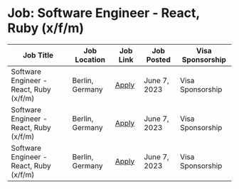 # Job: Software Engineer - React, Ruby (x/f/m)

| Job Title | Job Location | Job Link | Job Posted | Visa Sponsorship |
| --- | --- | --- | --- | --- |
| Software Engineer - React, Ruby (x/f/m) | Berlin, Germany | [Apply](https://boards.greenhouse.io/doctolib/jobs/5638729003) | June 7, 2023 | Visa Sponsorship |
| Software Engineer - React, Ruby (x/f/m) | Berlin, Germany | [Apply](https://careers.doctolib.com/job/?gh_jid=5600027003) | June 7, 2023 | Visa Sponsorship |
| Software Engineer - React, Ruby (x/f/m) | Berlin, Germany | [Apply](https://boards.greenhouse.io/doctolib/jobs/5638729003) | June 7, 2023 | Visa Sponsorship |
